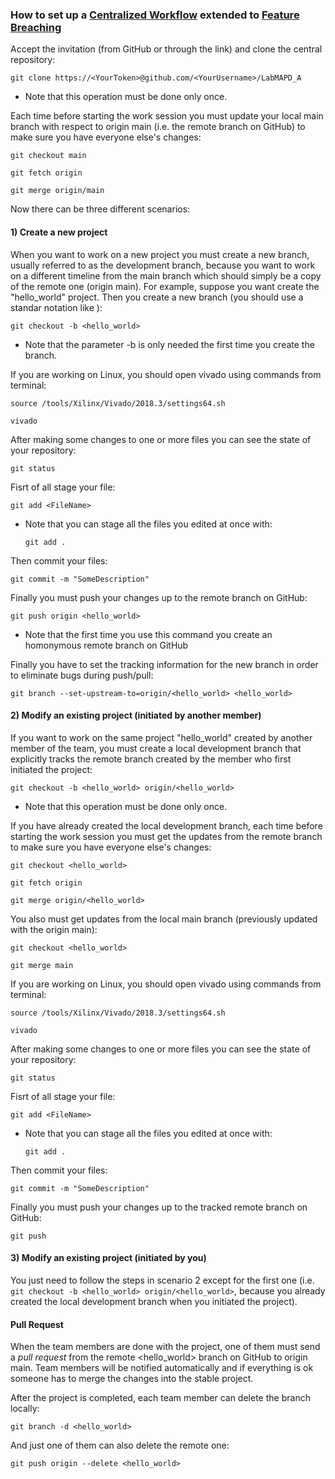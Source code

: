 ### How to set up a [Centralized Workflow](https://www.atlassian.com/git/tutorials/comparing-workflows) extended to [Feature Breaching](https://www.atlassian.com/git/tutorials/comparing-workflows/feature-branch-workflow)

Accept the invitation (from GitHub or through the link) and clone the central repository:

`git clone https://<YourToken>@github.com/<YourUsername>/LabMAPD_A`

* Note that this operation must be done only once.

Each time before starting the work session you must update your local main branch with respect to origin main (i.e. the remote branch on GitHub) to make sure you have everyone else's changes:

`git checkout main`

`git fetch origin`

`git merge origin/main`

Now there can be three different scenarios:

#### 1) Create a new project

When you want to work on a new project you must create a new branch, usually referred to as the development branch, because you want to work on a different timeline from the main branch which should simply be a copy of the remote one (origin main). For example, suppose you want create the "hello_world" project. Then you create a new branch (you should use a standar notation like <ProjectName>):

`git checkout -b <hello_world>`

* Note that the parameter -b is only needed the first time you create the branch.

If you are working on Linux, you should open vivado using commands from terminal:

`source /tools/Xilinx/Vivado/2018.3/settings64.sh`

`vivado`

After making some changes to one or more files you can see the state of your repository:

`git status`

Fisrt of all stage your file:

`git add <FileName>`

* Note that you can stage all the files you edited at once with:

  `git add .`

Then commit your files:

`git commit -m "SomeDescription"`

Finally you must push your changes up to the remote branch on GitHub:

`git push origin <hello_world>`

* Note that the first time you use this command you create an homonymous remote branch on GitHub
  
 Finally you have to set the tracking information for the new branch in order to eliminate bugs during push/pull:
  
 `git branch --set-upstream-to=origin/<hello_world> <hello_world>`

#### 2) Modify an existing project (initiated by another member)

If you want to work on the same project "hello_world" created by another member of the team, you must create a local development branch that explicitly tracks the remote branch created by the member who first initiated the project:

`git checkout -b <hello_world> origin/<hello_world>`

* Note that this operation must be done only once.

If you have already created the local development branch, each time before starting the work session you must get the updates from the remote branch to make sure you have everyone else's changes:

`git checkout <hello_world>`

`git fetch origin`

`git merge origin/<hello_world>`

You also must get updates from the local main branch (previously updated with the origin main):

`git checkout <hello_world>`
  
`git merge main`
  
If you are working on Linux, you should open vivado using commands from terminal:

`source /tools/Xilinx/Vivado/2018.3/settings64.sh`

`vivado`

After making some changes to one or more files you can see the state of your repository:

`git status`

Fisrt of all stage your file:

`git add <FileName>`

* Note that you can stage all the files you edited at once with:

  `git add .`

Then commit your files:

`git commit -m "SomeDescription"`

Finally you must push your changes up to the tracked remote branch on GitHub:

`git push`

#### 3) Modify an existing project (initiated by you)
  
You just need to follow the steps in scenario 2 except for the first one (i.e. `git checkout -b <hello_world> origin/<hello_world>`, because you already created the local development branch when you initiated the project).
  
#### Pull Request

When the team members are done with the project, one of them must send a *pull request* from the remote <hello_world> branch on GitHub to origin main. Team members will be notified automatically and if everything is ok someone has to merge the changes into the stable project.

After the project is completed, each team member can delete the <ProjectName> branch locally:

`git branch -d <hello_world>`

And just one of them can also delete the remote one:

`git push origin --delete <hello_world>`
